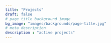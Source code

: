 ```yaml
---
title: "Projects"
draft: false
# page title background image
bg_image: "images/backgrounds/page-title.jpg"
# meta description
description : "active projects"
---
```

